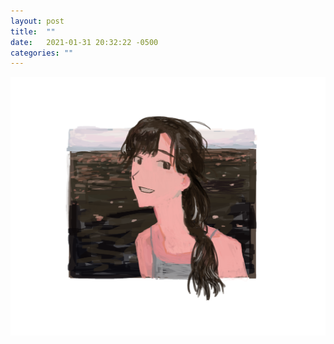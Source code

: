 ```yaml
---
layout: post
title:  ""
date:   2021-01-31 20:32:22 -0500
categories: ""
---
```

![](/images/200904flora1.png)
